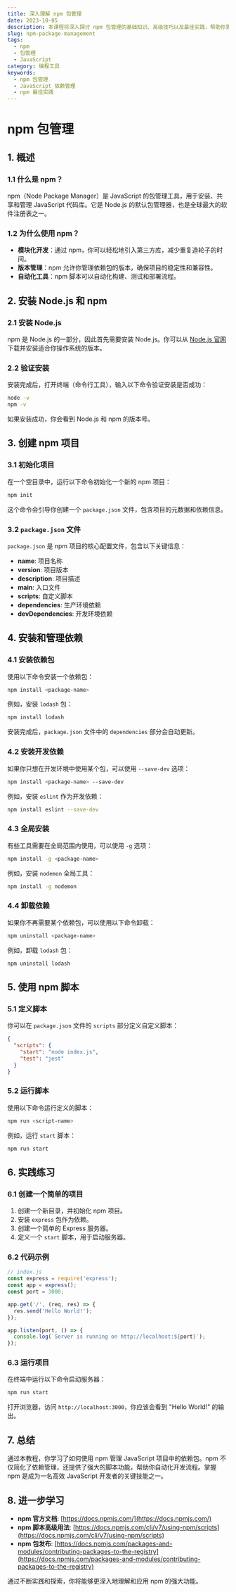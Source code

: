 ```yaml
---
title: 深入理解 npm 包管理
date: 2023-10-05
description: 本课程将深入探讨 npm 包管理的基础知识、高级技巧以及最佳实践，帮助你更高效地管理 JavaScript 项目依赖。
slug: npm-package-management
tags:
  - npm
  - 包管理
  - JavaScript
category: 编程工具
keywords:
  - npm 包管理
  - JavaScript 依赖管理
  - npm 最佳实践
---
```


# npm 包管理

## 1. 概述

### 1.1 什么是 npm？
npm（Node Package Manager）是 JavaScript 的包管理工具，用于安装、共享和管理 JavaScript 代码库。它是 Node.js 的默认包管理器，也是全球最大的软件注册表之一。

### 1.2 为什么使用 npm？
- **模块化开发**：通过 npm，你可以轻松地引入第三方库，减少重复造轮子的时间。
- **版本管理**：npm 允许你管理依赖包的版本，确保项目的稳定性和兼容性。
- **自动化工具**：npm 脚本可以自动化构建、测试和部署流程。

## 2. 安装 Node.js 和 npm

### 2.1 安装 Node.js
npm 是 Node.js 的一部分，因此首先需要安装 Node.js。你可以从 [Node.js 官网](https://nodejs.org/) 下载并安装适合你操作系统的版本。

### 2.2 验证安装
安装完成后，打开终端（命令行工具），输入以下命令验证安装是否成功：

```bash
node -v
npm -v
```

如果安装成功，你会看到 Node.js 和 npm 的版本号。

## 3. 创建 npm 项目

### 3.1 初始化项目
在一个空目录中，运行以下命令初始化一个新的 npm 项目：

```bash
npm init
```

这个命令会引导你创建一个 `package.json` 文件，包含项目的元数据和依赖信息。

### 3.2 `package.json` 文件
`package.json` 是 npm 项目的核心配置文件，包含以下关键信息：

- **name**: 项目名称
- **version**: 项目版本
- **description**: 项目描述
- **main**: 入口文件
- **scripts**: 自定义脚本
- **dependencies**: 生产环境依赖
- **devDependencies**: 开发环境依赖

## 4. 安装和管理依赖

### 4.1 安装依赖包
使用以下命令安装一个依赖包：

```bash
npm install <package-name>
```

例如，安装 `lodash` 包：

```bash
npm install lodash
```

安装完成后，`package.json` 文件中的 `dependencies` 部分会自动更新。

### 4.2 安装开发依赖
如果你只想在开发环境中使用某个包，可以使用 `--save-dev` 选项：

```bash
npm install <package-name> --save-dev
```

例如，安装 `eslint` 作为开发依赖：

```bash
npm install eslint --save-dev
```

### 4.3 全局安装
有些工具需要在全局范围内使用，可以使用 `-g` 选项：

```bash
npm install -g <package-name>
```

例如，安装 `nodemon` 全局工具：

```bash
npm install -g nodemon
```

### 4.4 卸载依赖
如果你不再需要某个依赖包，可以使用以下命令卸载：

```bash
npm uninstall <package-name>
```

例如，卸载 `lodash` 包：

```bash
npm uninstall lodash
```

## 5. 使用 npm 脚本

### 5.1 定义脚本
你可以在 `package.json` 文件的 `scripts` 部分定义自定义脚本：

```json
{
  "scripts": {
    "start": "node index.js",
    "test": "jest"
  }
}
```

### 5.2 运行脚本
使用以下命令运行定义的脚本：

```bash
npm run <script-name>
```

例如，运行 `start` 脚本：

```bash
npm run start
```

## 6. 实践练习

### 6.1 创建一个简单的项目
1. 创建一个新目录，并初始化 npm 项目。
2. 安装 `express` 包作为依赖。
3. 创建一个简单的 Express 服务器。
4. 定义一个 `start` 脚本，用于启动服务器。

### 6.2 代码示例

```javascript
// index.js
const express = require('express');
const app = express();
const port = 3000;

app.get('/', (req, res) => {
  res.send('Hello World!');
});

app.listen(port, () => {
  console.log(`Server is running on http://localhost:${port}`);
});
```

### 6.3 运行项目
在终端中运行以下命令启动服务器：

```bash
npm run start
```

打开浏览器，访问 `http://localhost:3000`，你应该会看到 "Hello World!" 的输出。

## 7. 总结

通过本教程，你学习了如何使用 npm 管理 JavaScript 项目中的依赖包。npm 不仅简化了依赖管理，还提供了强大的脚本功能，帮助你自动化开发流程。掌握 npm 是成为一名高效 JavaScript 开发者的关键技能之一。

## 8. 进一步学习

- **npm 官方文档**: [https://docs.npmjs.com/](https://docs.npmjs.com/)
- **npm 脚本高级用法**: [https://docs.npmjs.com/cli/v7/using-npm/scripts](https://docs.npmjs.com/cli/v7/using-npm/scripts)
- **npm 包发布**: [https://docs.npmjs.com/packages-and-modules/contributing-packages-to-the-registry](https://docs.npmjs.com/packages-and-modules/contributing-packages-to-the-registry)

通过不断实践和探索，你将能够更深入地理解和应用 npm 的强大功能。
